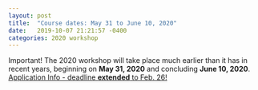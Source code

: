 ```yaml
---
layout: post
title:  "Course dates: May 31 to June 10, 2020"
date:   2019-10-07 21:21:57 -0400
categories: 2020 workshop
---
```

Important! The 2020 workshop will take place much earlier than it has in recent years, beginning on **May 31, 2020** and concluding **June 10, 2020**. [Application Info - deadline **extended** to Feb. 26!](https://www.mbl.edu/education/courses/workshop-on-molecular-evolution/)

